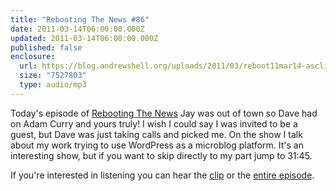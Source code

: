```yaml
---
title: "Rebooting The News #86"
date: 2011-03-14T06:00:00.000Z
updated: 2011-03-14T06:00:00.000Z
published: false
enclosure:
  url: https://blog.andrewshell.org/uploads/2011/03/reboot11mar14-asclip.mp3
  size: "7527803"
  type: audio/mp3
---
```


Today's episode of [Rebooting The News](https://rebootnews.wordpress.com/2011/03/15/rebooting-the-news-86/) Jay was out of town so Dave had on Adam Curry and yours truly!  I wish I could say I was invited to be a guest, but Dave was just taking calls and picked me.  On the show I talk about my work trying to use WordPress as a microblog platform.  It's an interesting show, but if you want to skip directly to my part jump to 31:45.

If you're interested in listening you can hear the [clip](/uploads/2011/03/reboot11mar14-asclip.mp3) or the [entire episode](http://mp3.morningcoffeenotes.com/reboot11mar14.mp3).

